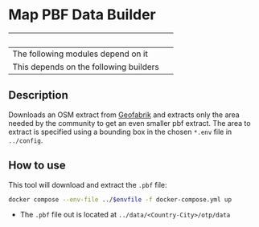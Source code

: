 # Map PBF Data Builder

| &nbsp;                                 | &nbsp; |
| -------------------------------------- | ------ |
| The following modules depend on it     |        |
| This depends on the following builders |        |

## Description

Downloads an OSM extract from [Geofabrik](https://geofabrik.de) and extracts only the area needed by the community to get an even smaller pbf extract. The area to extract is specified using a bounding box in the chosen `*.env` file in `../config`.

## How to use

This tool will download and extract the `.pbf` file:

```bash
docker compose --env-file ../$envfile -f docker-compose.yml up
```

- The `.pbf` file out is located at `../data/<Country-City>/otp/data`
